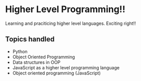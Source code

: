 # Higher Level Programming!!

Learning and praciticing higher level languages. Exciting right!! 

## Topics handled

- Python
- Object Oriented Programming
- Data structures in OOP
- JavaScript as a higher level programming language
- Object oriented programming (JavaScript)

